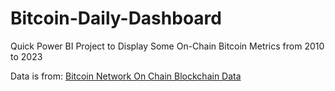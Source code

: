 # Bitcoin-Daily-Dashboard
Quick Power BI Project to Display Some On-Chain Bitcoin Metrics from 2010 to 2023

Data is from: [Bitcoin Network On Chain Blockchain Data](https://www.kaggle.com/datasets/aleexharris/bitcoin-network-on-chain-blockchain-data)

